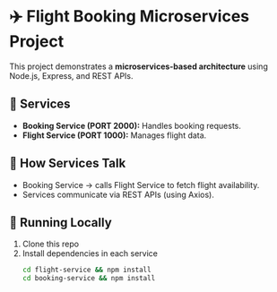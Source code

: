 # ✈️ Flight Booking Microservices Project

This project demonstrates a **microservices-based architecture** using Node.js, Express, and REST APIs.

## 📂 Services
- **Booking Service (PORT 2000):** Handles booking requests.
- **Flight Service (PORT 1000):** Manages flight data.

## 🔗 How Services Talk
- Booking Service → calls Flight Service to fetch flight availability.
- Services communicate via REST APIs (using Axios).

## 🚀 Running Locally
1. Clone this repo
2. Install dependencies in each service
   ```bash
   cd flight-service && npm install
   cd booking-service && npm install

